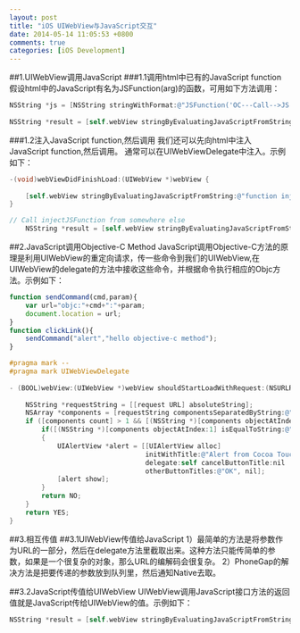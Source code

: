 ```yaml
---
layout: post
title: "iOS UIWebView与JavaScript交互"
date: 2014-05-14 11:05:53 +0800
comments: true
categories: [iOS Development]
---
```


##1.UIWebView调用JavaScript
###1.1调用html中已有的JavaScript function
假设html中的JavaScript有名为JSFunction(arg)的函数，可用如下方法调用：
``` objective-c 
NSString *js = [NSString stringWithFormat:@"JSFunction('OC---Call-->JS')"];
    
NSString *result = [self.webView stringByEvaluatingJavaScriptFromString:js];
```

###1.2注入JavaScript function,然后调用
我们还可以先向html中注入JavaScript function,然后调用。
通常可以在UIWebViewDelegate中注入。示例如下：
``` objective-c 
-(void)webViewDidFinishLoad:(UIWebView *)webView {
    
    [self.webView stringByEvaluatingJavaScriptFromString:@"function injectJSFunction (parameter) { return parameter + 1;}"];
}

// Call injectJSFunction from somewhere else
    NSString *result = [self.webView stringByEvaluatingJavaScriptFromString:@"injectJSFunction(1)"];

```

##2.JavaScript调用Objective-C Method
JavaScript调用Objective-C方法的原理是利用UIWebView的重定向请求，传一些命令到我们的UIWebView,在UIWebView的delegate的方法中接收这些命令，并根据命令执行相应的Objc方法。示例如下：
``` javascript
function sendCommand(cmd,param){  
    var url="objc:"+cmd+":"+param;  
    document.location = url;  
}  
function clickLink(){  
    sendCommand("alert","hello objective-c method");  
}  
```
``` objective-c
#pragma mark --  
#pragma mark UIWebViewDelegate  
  
- (BOOL)webView:(UIWebView *)webView shouldStartLoadWithRequest:(NSURLRequest *)request navigationType:(UIWebViewNavigationType)navigationType {  
      
    NSString *requestString = [[request URL] absoluteString];  
    NSArray *components = [requestString componentsSeparatedByString:@":"];  
    if ([components count] > 1 && [(NSString *)[components objectAtIndex:0] isEqualToString:@"objc"]) {  
        if([(NSString *)[components objectAtIndex:1] isEqualToString:@"alert"])   
        {  
            UIAlertView *alert = [[UIAlertView alloc]   
                                  initWithTitle:@"Alert from Cocoa Touch" message:[components objectAtIndex:2]  
                                  delegate:self cancelButtonTitle:nil  
                                  otherButtonTitles:@"OK", nil];  
            [alert show];  
        }  
        return NO;  
    }  
    return YES;  
} 
```
##3.相互传值
##3.1UIWebView传值给JavaScript
1）最简单的方法是将参数作为URL的一部分，然后在delegate方法里截取出来。这种方法只能传简单的参数，如果是一个很复杂的对象，那么URL的编解码会很复杂。
2）PhoneGap的解决方法是把要传递的参数放到队列里，然后通知Native去取。

##3.2JavaScript传值给UIWebView
UIWebView调用JavaScript接口方法的返回值就是JavaScript传给UIWebView的值。示例如下：
``` objective-c
NSString *result = [self.webView stringByEvaluatingJavaScriptFromString:@"injectJSFunction(1)"];
```
